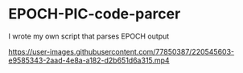 # EPOCH-PIC-code-parcer
I wrote my own script that parses EPOCH output 






https://user-images.githubusercontent.com/77850387/220545603-e9585343-2aad-4e8a-a182-d2b651d6a315.mp4

